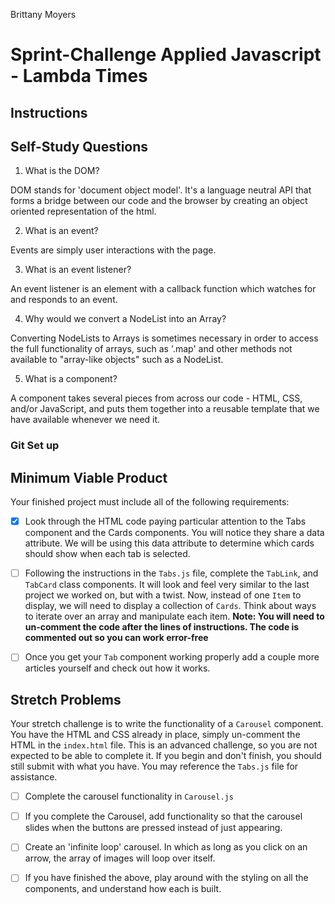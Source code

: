 Brittany Moyers
# Sprint-Challenge Applied Javascript - Lambda Times

## Instructions

## Self-Study Questions


1. What is the DOM?

DOM stands for 'document object model'. It's a language neutral API that forms a bridge between our code and the browser by creating an object oriented representation of the html.

2. What is an event?

Events are simply user interactions with the page. 

3. What is an event listener?

An event listener is an element with a callback function which watches for and responds to an event. 

4. Why would we convert a NodeList into an Array?

Converting NodeLists to Arrays is sometimes necessary in order to access the full functionality of arrays, such as '.map' and other methods not available to "array-like objects" such as a NodeList.

5. What is a component?

A component takes several pieces from across our code - HTML, CSS, and/or JavaScript, and puts them together into a reusable template that we have available whenever we need it. 

### Git Set up



## Minimum Viable Product

Your finished project must include all of the following requirements:

* [x] Look through the HTML code paying particular attention to the Tabs component and the Cards components. You will notice they share a data attribute. We will be using this data attribute to determine which cards should show when each tab is selected.

* [ ] Following the instructions in the `Tabs.js` file, complete the `TabLink`, and `TabCard` class components. It will look and feel very similar to the last project we worked on, but with a twist. Now, instead of one `Item` to display, we will need to display a collection of `Cards`. Think about ways to iterate over an array and manipulate each item.  **Note: You will need to un-comment the code after the lines of instructions.  The code is commented out so you can work error-free**

* [ ] Once you get your `Tab` component working properly add a couple more articles yourself and check out how it works.

## Stretch Problems

Your stretch challenge is to write the functionality of a `Carousel` component. You have the HTML and CSS already in place, simply un-comment the HTML in the `index.html` file. This is an advanced challenge, so you are not expected to be able to complete it. If you begin and don't finish, you should still submit with what you have. You may reference the `Tabs.js` file for assistance.

* [ ] Complete the carousel functionality in `Carousel.js`

* [ ] If you complete the Carousel, add functionality so that the carousel slides when the buttons are pressed instead of just appearing.

* [ ] Create an 'infinite loop' carousel. In which as long as you click on an arrow, the array of images will loop over itself.

* [ ] If you have finished the above, play around with the styling on all the components, and understand how each is built.
